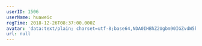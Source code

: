 ```yaml
---
userID: 1506
userName: huaweic
regTime: 2018-12-26T08:37:00.000Z
avatar: 'data:text/plain; charset=utf-8;base64,NDA0IHBhZ2Ugbm90IGZvdW5kCg=='
url: null
---
```



